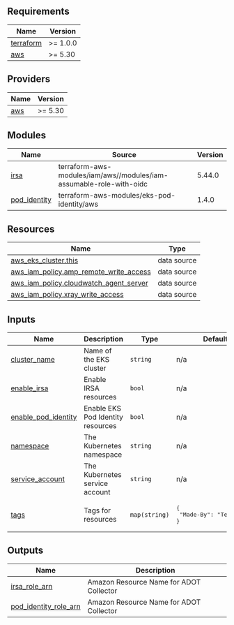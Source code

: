 ## Requirements

| Name | Version |
|------|---------|
| <a name="requirement_terraform"></a> [terraform](#requirement\_terraform) | >= 1.0.0 |
| <a name="requirement_aws"></a> [aws](#requirement\_aws) | >= 5.30 |

## Providers

| Name | Version |
|------|---------|
| <a name="provider_aws"></a> [aws](#provider\_aws) | >= 5.30 |

## Modules

| Name | Source | Version |
|------|--------|---------|
| <a name="module_irsa"></a> [irsa](#module\_irsa) | terraform-aws-modules/iam/aws//modules/iam-assumable-role-with-oidc | 5.44.0 |
| <a name="module_pod_identity"></a> [pod\_identity](#module\_pod\_identity) | terraform-aws-modules/eks-pod-identity/aws | 1.4.0 |

## Resources

| Name | Type |
|------|------|
| [aws_eks_cluster.this](https://registry.terraform.io/providers/hashicorp/aws/latest/docs/data-sources/eks_cluster) | data source |
| [aws_iam_policy.amp_remote_write_access](https://registry.terraform.io/providers/hashicorp/aws/latest/docs/data-sources/iam_policy) | data source |
| [aws_iam_policy.cloudwatch_agent_server](https://registry.terraform.io/providers/hashicorp/aws/latest/docs/data-sources/iam_policy) | data source |
| [aws_iam_policy.xray_write_access](https://registry.terraform.io/providers/hashicorp/aws/latest/docs/data-sources/iam_policy) | data source |

## Inputs

| Name | Description | Type | Default | Required |
|------|-------------|------|---------|:--------:|
| <a name="input_cluster_name"></a> [cluster\_name](#input\_cluster\_name) | Name of the EKS cluster | `string` | n/a | yes |
| <a name="input_enable_irsa"></a> [enable\_irsa](#input\_enable\_irsa) | Enable IRSA resources | `bool` | n/a | yes |
| <a name="input_enable_pod_identity"></a> [enable\_pod\_identity](#input\_enable\_pod\_identity) | Enable EKS Pod Identity resources | `bool` | n/a | yes |
| <a name="input_namespace"></a> [namespace](#input\_namespace) | The Kubernetes namespace | `string` | n/a | yes |
| <a name="input_service_account"></a> [service\_account](#input\_service\_account) | The Kubernetes service account | `string` | n/a | yes |
| <a name="input_tags"></a> [tags](#input\_tags) | Tags for resources | `map(string)` | <pre>{<br>  "Made-By": "Terraform"<br>}</pre> | no |

## Outputs

| Name | Description |
|------|-------------|
| <a name="output_irsa_role_arn"></a> [irsa\_role\_arn](#output\_irsa\_role\_arn) | Amazon Resource Name for ADOT Collector |
| <a name="output_pod_identity_role_arn"></a> [pod\_identity\_role\_arn](#output\_pod\_identity\_role\_arn) | Amazon Resource Name for ADOT Collector |
